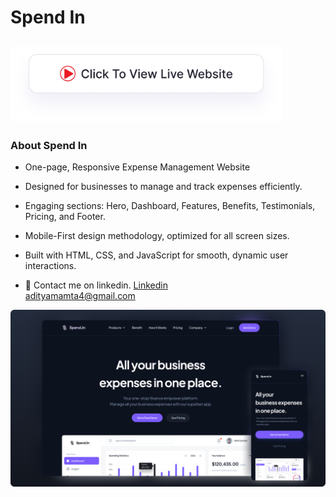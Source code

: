 # Spend In
## <a href="https://adityamamta.github.io/spend-in/"><img src="img/readme-btn.png" alt="Click to view live website" height="120"></a>
### About Spend In 
- One-page, Responsive Expense Management Website
- Designed for businesses to manage and track expenses efficiently.
- Engaging sections: Hero, Dashboard, Features, Benefits, Testimonials, Pricing, and Footer.
- Mobile-First design methodology, optimized for all screen sizes.
- Built with HTML, CSS, and JavaScript for smooth, dynamic user interactions.

- 💼 Contact me on linkedin. [Linkedin](https://www.linkedin.com/in/adityamamta/) <br>
adityamamta4@gmail.com

![preview img](img/spend-in-mockup.png)

